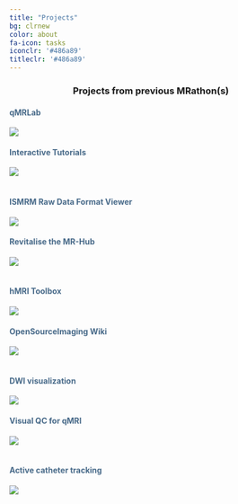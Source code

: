 ```yaml
---
title: "Projects"
bg: clrnew
color: about
fa-icon: tasks
iconclr: '#486a89'
titleclr: '#486a89'
---
```


<center><h3>Projects from previous MRathon(s)</h3></center>
<div class="row">
  
  <div class="col s6">
     <h4 style="color: #486a89; text-align: left"> qMRLab </h4>
    <a href="https://github.com/mrathon/idea-pitches/issues/1" target="blank"><img src="img/projects/qmrlab.png"/></a>
   </div>

  <div class="col s6">
      <h4 style="color: #486a89; text-align: left"> Interactive Tutorials </h4>
    <a href="https://github.com/mrathon/idea-pitches/issues/2" target="blank"><img src="img/projects/inttut.gif"/></a>
  </div>

</div>

<br> 

<div class="row">

<div class="col s6">
    <h4 style="color: #486a89; text-align: left"> ISMRM Raw Data Format Viewer </h4>
    <a href="https://github.com/mrathon/idea-pitches/issues/4" target="blank"><img src="img/projects/ismrmrd.png"/></a>  
</div>

<div class="col s6">
     <h4 style="color: #486a89; text-align: left"> Revitalise the MR-Hub </h4>
    <a href="https://github.com/mrathon/idea-pitches/issues/6" target="blank"><img src="img/projects/mrhub.png"/></a>

</div>

<br>

<div class="row">
  
  <div class="col s6">
     <h4 style="color: #486a89; text-align: left"> hMRI Toolbox </h4>
    <a href="https://github.com/mrathon/idea-pitches/issues/5" target="blank"><img src="img/projects/hmri.jpg"/></a>
   </div>

  <div class="col s6">
    <h4 style="color: #486a89; text-align: left"> OpenSourceImaging Wiki </h4>
    <a href="https://github.com/mrathon/idea-pitches/issues/3" target="blank"><img src="img/projects/osi.jpg"/></a>
  </div>
   
</div>

<br>

<div class="row">
  
  <div class="col s6">
     <h4 style="color: #486a89; text-align: left"> DWI visualization </h4>
    <a href="https://github.com/mrathon/idea-pitches/issues/7" target="blank"><img src="img/projects/dwi.jpg"/></a>
  </div>

  <div class="col s6">
     <h4 style="color: #486a89; text-align: left"> Visual QC for qMRI </h4>
  <a href="https://github.com/raamana/visualqc" target="blank"><img src="img/projects/visual_qc.png"/></a> 
  </div>

</div>

<br>

<div class="row">
  
  <div class="col s6">
     <h4 style="color: #486a89; text-align: left"> Active catheter tracking </h4>
    <a href="https://github.com/mrathon/idea-pitches/issues/9" target="blank"><img src="img/projects/cathater.png"/></a>
  </div>

</div>

